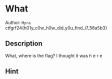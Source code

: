 # What

Author: `Myra` 
<br>
ctfgrf24{h01y_c0w_h0w_did_y0u_find_i7_58a5b3}

## Description

What, where is the flag? I thought it was h<one hidden>aDAxeV9jMHdf</one> e<two hidden>aDB3X2RpZF95</two> r<three hidden>MHVfZmluZF9p</three> e<four hidden>N181OGE1YjM=</four>

## Hint